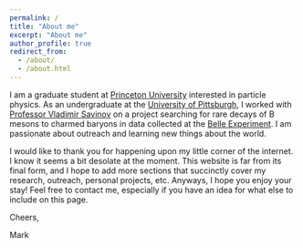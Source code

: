 ```yaml
---
permalink: /
title: "About me"
excerpt: "About me"
author_profile: true
redirect_from: 
  - /about/
  - /about.html
---
```


I am a graduate student at <a href="https://phy.princeton.edu/" target="_blank">Princeton University</a> interested in particle physics. As an undergraduate at the <a href="https://www.physicsandastronomy.pitt.edu/" target="_blank">University of Pittsburgh</a>, I worked with <a href="https://www.physicsandastronomy.pitt.edu/people/vladimir-savinov" target="_blank">Professor Vladimir Savinov</a> on a project searching for rare decays of B mesons to charmed baryons in data collected at the <a href="https://belle.kek.jp/" target="_blank">Belle Experiment</a>. I am passionate about outreach and learning new things about the world.

I would like to thank you for happening upon my little corner of the internet. I know it seems a bit desolate at the moment. This website is far from its final form, and I hope to add more sections that succinctly cover my research, outreach, personal projects, etc. Anyways, I hope you enjoy your stay! Feel free to contact me, especially if you have an idea for what else to include on this page.

Cheers,

Mark

